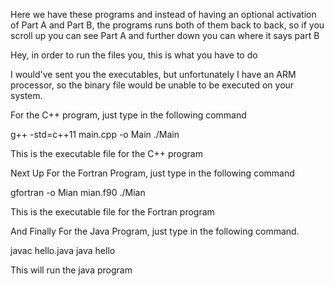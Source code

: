 Here we have these programs and instead of having an optional activation of Part A and Part B, the programs
runs both of them back to back, so if you scroll up you can see Part A and further down you can where it says part B

Hey, in order to run the files you, this is what you have to do

I would've sent you the executables, but unfortunately I have an ARM processor, so the binary file
would be unable to be executed on your system.

For the C++ program, just type in the following command

g++ -std=c++11 main.cpp -o Main
./Main

This is the executable file for the C++ program

Next Up
For the Fortran Program, just type in the following command

gfortran -o Mian mian.f90
./Mian

This is the executable file for the Fortran program

And Finally
For the Java Program, just type in the following command.

javac hello.java
java hello

This will run the java program
